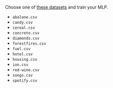 
Choose one of [these datasets](https://www.kaggle.com/ryanholbrook/dl-course-data) and train your MLP.

- `abalone.csv`
- `candy.csv`
- `cereal.csv`
- `concrete.csv`
- `diamonds.csv`
- `forestfires.csv`
- `fuel.csv`
- `hotel.csv`
- `housing.csv`
- `ion.csv`
- `red-wine.csv`
- `songs.csv`
- `spotify.csv`